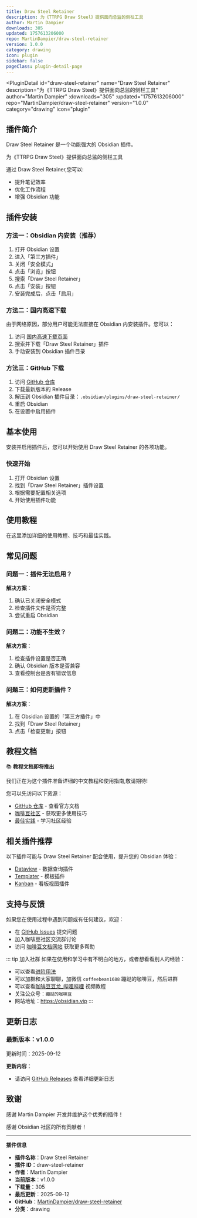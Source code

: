 ```yaml
---
title: Draw Steel Retainer
description: 为《TTRPG Draw Steel》提供面向总监的侧栏工具
author: Martin Dampier
downloads: 305
updated: 1757613206000
repo: MartinDampier/draw-steel-retainer
version: 1.0.0
category: drawing
icon: plugin
sidebar: false
pageClass: plugin-detail-page
---
```


<PluginDetail
  id="draw-steel-retainer"
  name="Draw Steel Retainer"
  description="为《TTRPG Draw Steel》提供面向总监的侧栏工具"
  author="Martin Dampier"
  :downloads="305"
  :updated="1757613206000"
  repo="MartinDampier/draw-steel-retainer"
  version="1.0.0"
  category="drawing"
  icon="plugin"
>

<!-- AUTO_GENERATED_START -->
## 插件简介

Draw Steel Retainer 是一个功能强大的 Obsidian 插件。

为《TTRPG Draw Steel》提供面向总监的侧栏工具

通过 Draw Steel Retainer,您可以:

- 提升笔记效率
- 优化工作流程
- 增强 Obsidian 功能

<!-- AUTO_GENERATED_END -->

<!-- AUTO_GENERATED_START -->
## 插件安装

### 方法一：Obsidian 内安装（推荐）

1. 打开 Obsidian 设置
2. 进入「第三方插件」
3. 关闭「安全模式」
4. 点击「浏览」按钮
5. 搜索「Draw Steel Retainer」
6. 点击「安装」按钮
7. 安装完成后，点击「启用」

### 方法二：国内高速下载

由于网络原因，部分用户可能无法直接在 Obsidian 内安装插件。您可以：

1. 访问 [国内高速下载页面](/zh/documentation/obsidian-plugins-download.html)
2. 搜索并下载「Draw Steel Retainer」插件
3. 手动安装到 Obsidian 插件目录

### 方法三：GitHub 下载

1. 访问 [GitHub 仓库](https://github.com/MartinDampier/draw-steel-retainer)
2. 下载最新版本的 Release
3. 解压到 Obsidian 插件目录：`.obsidian/plugins/draw-steel-retainer/`
4. 重启 Obsidian
5. 在设置中启用插件

## 基本使用

安装并启用插件后，您可以开始使用 Draw Steel Retainer 的各项功能。

### 快速开始

1. 打开 Obsidian 设置
2. 找到「Draw Steel Retainer」插件设置
3. 根据需要配置相关选项
4. 开始使用插件功能

<!-- AUTO_GENERATED_END -->

<!-- CUSTOM_CONTENT_START:tutorial -->
## 使用教程

在这里添加详细的使用教程、技巧和最佳实践。

<!-- CUSTOM_CONTENT_END:tutorial -->

<!-- SHARED_CONTENT_START -->
## 常见问题

### 问题一：插件无法启用？

**解决方案**：
1. 确认已关闭安全模式
2. 检查插件文件是否完整
3. 尝试重启 Obsidian

### 问题二：功能不生效？

**解决方案**：
1. 检查插件设置是否正确
2. 确认 Obsidian 版本是否兼容
3. 查看控制台是否有错误信息

### 问题三：如何更新插件？

**解决方案**：
1. 在 Obsidian 设置的「第三方插件」中
2. 找到「Draw Steel Retainer」
3. 点击「检查更新」按钮

## 教程文档

📚 **教程文档即将推出**

我们正在为这个插件准备详细的中文教程和使用指南,敬请期待!

您可以先访问以下资源：
- [GitHub 仓库](https://github.com/MartinDampier/draw-steel-retainer) - 查看官方文档
- [咖啡豆社区](/zh/bases/) - 获取更多使用技巧
- [最佳实践](/zh/best-practices/) - 学习社区经验

## 相关插件推荐

以下插件可能与 Draw Steel Retainer 配合使用，提升您的 Obsidian 体验：

- [Dataview](/zh/plugins/dataview.html) - 数据查询插件
- [Templater](/zh/plugins/templater-obsidian.html) - 模板插件
- [Kanban](/zh/plugins/obsidian-kanban.html) - 看板视图插件

## 支持与反馈

如果您在使用过程中遇到问题或有任何建议，欢迎：

- 在 [GitHub Issues](https://github.com/MartinDampier/draw-steel-retainer/issues) 提交问题
- 加入咖啡豆社区交流群讨论
- 访问 [咖啡豆文档网站](https://obsidian.vip) 获取更多帮助

::: tip 加入社群
如果在使用和学习中有不明白的地方，或者想看看别人的经验：
- 可以查看[进阶用法](/zh/advanced)
- 可以加群和大家聊聊，加微信 `coffeebean1688` 蹦跶的咖啡豆，然后进群
- 可以查看[咖啡豆豆龙_哔哩哔哩](https://space.bilibili.com/618777356) 视频教程
- 关注公众号：`蹦跶的咖啡豆`
- 网站地址：https://obsidian.vip
:::
<!-- SHARED_CONTENT_END -->

<!-- AUTO_GENERATED_START -->
## 更新日志

### 最新版本：v1.0.0

更新时间：2025-09-12

**更新内容**：
- 请访问 [GitHub Releases](https://github.com/MartinDampier/draw-steel-retainer/releases) 查看详细更新日志

## 致谢

感谢 Martin Dampier 开发并维护这个优秀的插件！

感谢 Obsidian 社区的所有贡献者！

---

**插件信息**
- **插件名称**：Draw Steel Retainer
- **插件 ID**：draw-steel-retainer
- **作者**：Martin Dampier
- **当前版本**：v1.0.0
- **下载量**：305
- **最后更新**：2025-09-12
- **GitHub**：[MartinDampier/draw-steel-retainer](https://github.com/MartinDampier/draw-steel-retainer)
- **分类**：drawing
<!-- AUTO_GENERATED_END -->

</PluginDetail>

